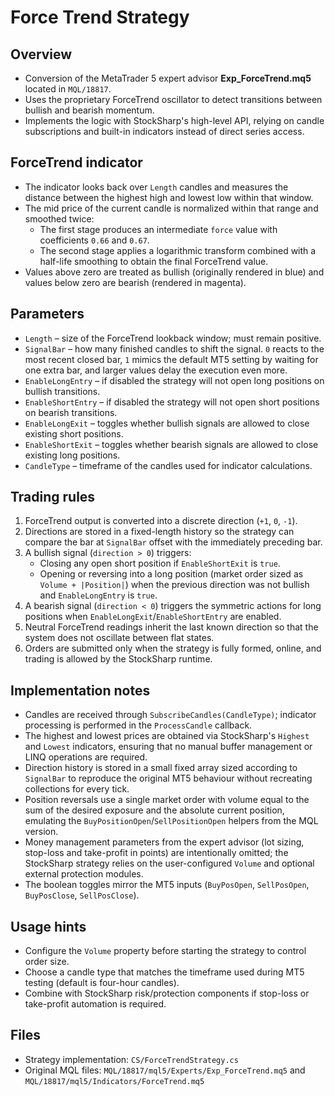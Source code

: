 # Force Trend Strategy

## Overview
- Conversion of the MetaTrader 5 expert advisor **Exp_ForceTrend.mq5** located in `MQL/18817`.
- Uses the proprietary ForceTrend oscillator to detect transitions between bullish and bearish momentum.
- Implements the logic with StockSharp's high-level API, relying on candle subscriptions and built-in indicators instead of direct series access.

## ForceTrend indicator
- The indicator looks back over `Length` candles and measures the distance between the highest high and lowest low within that window.
- The mid price of the current candle is normalized within that range and smoothed twice:
  - The first stage produces an intermediate `force` value with coefficients `0.66` and `0.67`.
  - The second stage applies a logarithmic transform combined with a half-life smoothing to obtain the final ForceTrend value.
- Values above zero are treated as bullish (originally rendered in blue) and values below zero are bearish (rendered in magenta).

## Parameters
- `Length` – size of the ForceTrend lookback window; must remain positive.
- `SignalBar` – how many finished candles to shift the signal. `0` reacts to the most recent closed bar, `1` mimics the default MT5 setting by waiting for one extra bar, and larger values delay the execution even more.
- `EnableLongEntry` – if disabled the strategy will not open long positions on bullish transitions.
- `EnableShortEntry` – if disabled the strategy will not open short positions on bearish transitions.
- `EnableLongExit` – toggles whether bullish signals are allowed to close existing short positions.
- `EnableShortExit` – toggles whether bearish signals are allowed to close existing long positions.
- `CandleType` – timeframe of the candles used for indicator calculations.

## Trading rules
1. ForceTrend output is converted into a discrete direction (`+1`, `0`, `-1`).
2. Directions are stored in a fixed-length history so the strategy can compare the bar at `SignalBar` offset with the immediately preceding bar.
3. A bullish signal (`direction > 0`) triggers:
   - Closing any open short position if `EnableShortExit` is `true`.
   - Opening or reversing into a long position (market order sized as `Volume + |Position|`) when the previous direction was not bullish and `EnableLongEntry` is `true`.
4. A bearish signal (`direction < 0`) triggers the symmetric actions for long positions when `EnableLongExit`/`EnableShortEntry` are enabled.
5. Neutral ForceTrend readings inherit the last known direction so that the system does not oscillate between flat states.
6. Orders are submitted only when the strategy is fully formed, online, and trading is allowed by the StockSharp runtime.

## Implementation notes
- Candles are received through `SubscribeCandles(CandleType)`; indicator processing is performed in the `ProcessCandle` callback.
- The highest and lowest prices are obtained via StockSharp's `Highest` and `Lowest` indicators, ensuring that no manual buffer management or LINQ operations are required.
- Direction history is stored in a small fixed array sized according to `SignalBar` to reproduce the original MT5 behaviour without recreating collections for every tick.
- Position reversals use a single market order with volume equal to the sum of the desired exposure and the absolute current position, emulating the `BuyPositionOpen`/`SellPositionOpen` helpers from the MQL version.
- Money management parameters from the expert advisor (lot sizing, stop-loss and take-profit in points) are intentionally omitted; the StockSharp strategy relies on the user-configured `Volume` and optional external protection modules.
- The boolean toggles mirror the MT5 inputs (`BuyPosOpen`, `SellPosOpen`, `BuyPosClose`, `SellPosClose`).

## Usage hints
- Configure the `Volume` property before starting the strategy to control order size.
- Choose a candle type that matches the timeframe used during MT5 testing (default is four-hour candles).
- Combine with StockSharp risk/protection components if stop-loss or take-profit automation is required.

## Files
- Strategy implementation: `CS/ForceTrendStrategy.cs`
- Original MQL files: `MQL/18817/mql5/Experts/Exp_ForceTrend.mq5` and `MQL/18817/mql5/Indicators/ForceTrend.mq5`
